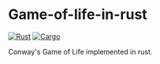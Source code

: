 # Game-of-life-in-rust
[![Rust](https://img.shields.io/badge/Rust-1.60%2B-orange)](https://www.rust-lang.org/)
[![Cargo](https://img.shields.io/badge/Cargo-Build-blue)](https://doc.rust-lang.org/cargo/)

Conway's Game of Life implemented in rust.
